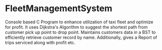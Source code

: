 # FleetManagementSystem
Console based C Program to enhance utilization of taxi fleet and optimize for profit. 
It uses Dijkstra's Algorithm to suggest the shortest path from customer pick up point to drop point.
Maintains customers data in a BST to efficiently retrieve customer record by name.
Additionally, gives a Report of trips serviced along with profit etc.
